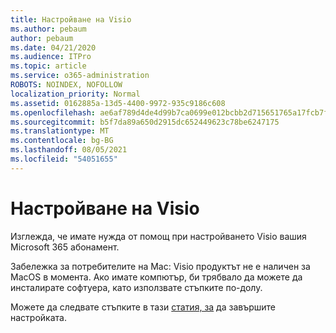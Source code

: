 ```yaml
---
title: Настройване на Visio
ms.author: pebaum
author: pebaum
ms.date: 04/21/2020
ms.audience: ITPro
ms.topic: article
ms.service: o365-administration
ROBOTS: NOINDEX, NOFOLLOW
localization_priority: Normal
ms.assetid: 0162885a-13d5-4400-9972-935c9186c608
ms.openlocfilehash: ae6af789d4de4d99b7ca0699e012bcbb2d715651765a17fcb7f16b91084acb04
ms.sourcegitcommit: b5f7da89a650d2915dc652449623c78be6247175
ms.translationtype: MT
ms.contentlocale: bg-BG
ms.lasthandoff: 08/05/2021
ms.locfileid: "54051655"
---
```

# <a name="setting-up-visio"></a>Настройване на Visio

Изглежда, че имате нужда от помощ при настройването Visio вашия Microsoft 365 абонамент.
  
Забележка за потребителите на Mac: Visio продуктът не е наличен за MacOS в момента. Ако имате компютър, би трябвало да можете да инсталирате софтуера, като използвате стъпките по-долу.
  
Можете да следвате стъпките в тази [статия, за](https://support.office.com/article/f98f21e3-aa02-4827-9167-ddab5b025710.aspx) да завършите настройката. 
  

